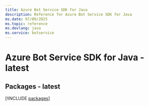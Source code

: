 ```yaml
---
title: Azure Bot Service SDK for Java
description: Reference for Azure Bot Service SDK for Java
ms.date: 07/09/2025
ms.topic: reference
ms.devlang: java
ms.service: botservice
---
```

# Azure Bot Service SDK for Java - latest
## Packages - latest
[!INCLUDE [packages](bot-service-index.md)]